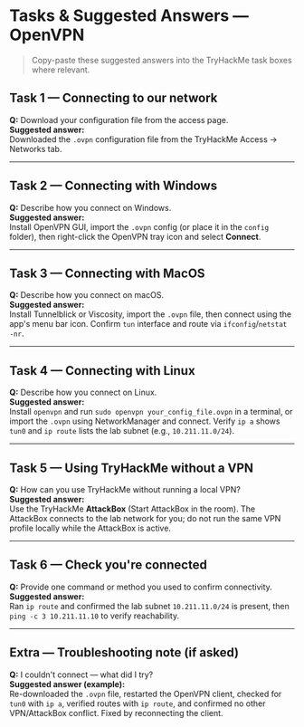 # Tasks & Suggested Answers — OpenVPN

> Copy-paste these suggested answers into the TryHackMe task boxes where relevant.

## Task 1 — Connecting to our network
**Q:** Download your configuration file from the access page.  
**Suggested answer:**  
Downloaded the `.ovpn` configuration file from the TryHackMe Access → Networks tab.

---

## Task 2 — Connecting with Windows
**Q:** Describe how you connect on Windows.  
**Suggested answer:**  
Install OpenVPN GUI, import the `.ovpn` config (or place it in the `config` folder), then right-click the OpenVPN tray icon and select **Connect**.

---

## Task 3 — Connecting with MacOS
**Q:** Describe how you connect on macOS.  
**Suggested answer:**  
Install Tunnelblick or Viscosity, import the `.ovpn` file, then connect using the app's menu bar icon. Confirm `tun` interface and route via `ifconfig`/`netstat -nr`.

---

## Task 4 — Connecting with Linux
**Q:** Describe how you connect on Linux.  
**Suggested answer:**  
Install `openvpn` and run `sudo openvpn your_config_file.ovpn` in a terminal, or import the `.ovpn` using NetworkManager and connect. Verify `ip a` shows `tun0` and `ip route` lists the lab subnet (e.g., `10.211.11.0/24`).

---

## Task 5 — Using TryHackMe without a VPN
**Q:** How can you use TryHackMe without running a local VPN?  
**Suggested answer:**  
Use the TryHackMe **AttackBox** (Start AttackBox in the room). The AttackBox connects to the lab network for you; do not run the same VPN profile locally while the AttackBox is active.

---

## Task 6 — Check you're connected
**Q:** Provide one command or method you used to confirm connectivity.  
**Suggested answer:**  
Ran `ip route` and confirmed the lab subnet `10.211.11.0/24` is present, then `ping -c 3 10.211.11.10` to verify reachability.

---

## Extra — Troubleshooting note (if asked)
**Q:** I couldn't connect — what did I try?  
**Suggested answer (example):**  
Re-downloaded the `.ovpn` file, restarted the OpenVPN client, checked for `tun0` with `ip a`, verified routes with `ip route`, and confirmed no other VPN/AttackBox conflict. Fixed by reconnecting the client.
